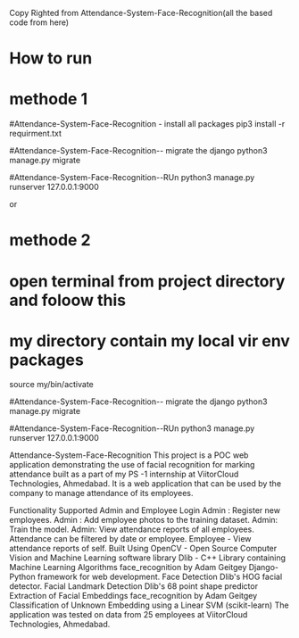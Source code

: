 Copy Righted from Attendance-System-Face-Recognition(all the based code from here)
# How to run

# methode 1
#Attendance-System-Face-Recognition - install all packages
pip3 install -r requirment.txt

#Attendance-System-Face-Recognition-- migrate the django
python3 manage.py migrate

#Attendance-System-Face-Recognition--RUn
python3 manage.py runserver 127.0.0.1:9000
  
or

# methode 2

# open terminal from project directory and foloow this

# my directory contain my local vir env packages

source my/bin/activate

#Attendance-System-Face-Recognition-- migrate the django
python3 manage.py migrate

#Attendance-System-Face-Recognition--RUn
python3 manage.py runserver 127.0.0.1:9000


Attendance-System-Face-Recognition
This project is a POC web application demonstrating the use of facial recognition for marking attendance built as a part of my PS -1 internship at ViitorCloud Technologies, Ahmedabad. It is a web application that can be used by the company to manage attendance of its employees.

Functionality Supported
Admin and Employee Login
Admin : Register new employees.
Admin : Add employee photos to the training dataset.
Admin: Train the model.
Admin: View attendance reports of all employees. Attendance can be filtered by date or employee.
Employee - View attendance reports of self.
Built Using
OpenCV - Open Source Computer Vision and Machine Learning software library
Dlib - C++ Library containing Machine Learning Algorithms
face_recognition by Adam Geitgey
Django- Python framework for web development.
Face Detection
Dlib's HOG facial detector.
Facial Landmark Detection
Dlib's 68 point shape predictor
Extraction of Facial Embeddings
face_recognition by Adam Geitgey
Classification of Unknown Embedding
using a Linear SVM (scikit-learn)
The application was tested on data from 25 employees at ViitorCloud Technologies, Ahmedabad.
